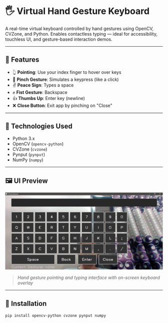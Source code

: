 # 🖐️ Virtual Hand Gesture Keyboard

A real-time virtual keyboard controlled by hand gestures using OpenCV, CVZone, and Python. Enables contactless typing — ideal for accessibility, touchless UI, and gesture-based interaction demos.

---

## 📌 Features

- 👆 **Pointing**: Use your index finger to hover over keys
- 🤏 **Pinch Gesture**: Simulates a keypress (like a click)
- ✌️ **Peace Sign**: Types a space
- ✊ **Fist Gesture**: Backspace
- 👍 **Thumbs Up**: Enter key (newline)
- ❌ **Close Button**: Exit app by pinching on "Close"

---

## 🧠 Technologies Used

- Python 3.x
- OpenCV (`opencv-python`)
- CVZone (`cvzone`)
- Pynput (`pynput`)
- NumPy (`numpy`)

---

## 🖼️ UI Preview

![Screenshot of virtual keyboard interface](assets/screenshot.png)  
> *Hand gesture pointing and typing interface with on-screen keyboard overlay*

---

## 🔧 Installation

```bash
pip install opencv-python cvzone pynput numpy
